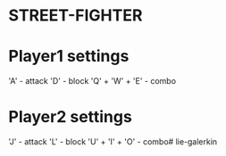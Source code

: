 # STREET-FIGHTER

# Player1 settings

'A' - attack
'D' - block
'Q' + 'W' + 'E' - combo

# Player2 settings

'J' - attack
'L' - block
'U' + 'I' + 'O' - combo# lie-galerkin
